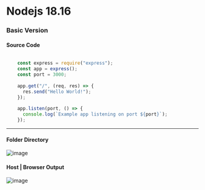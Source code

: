 
# Nodejs 18.16

### Basic Version



#### Source Code
```javascript

    const express = require("express");
    const app = express();
    const port = 3000;
    
    app.get("/", (req, res) => {
      res.send("Hello World!");
    });
    
    app.listen(port, () => {
      console.log(`Example app listening on port ${port}`);
    });
```
______

#### Folder Directory
![image](https://github.com/one-numan/nodejs18.16/assets/48924562/8435078f-a37b-4c02-9b7b-35555df0542c)


#### Host | Browser Output
![image](https://github.com/one-numan/nodejs18.16/assets/48924562/bf8f9f4b-8d01-40e0-b850-80ab098499f6)


